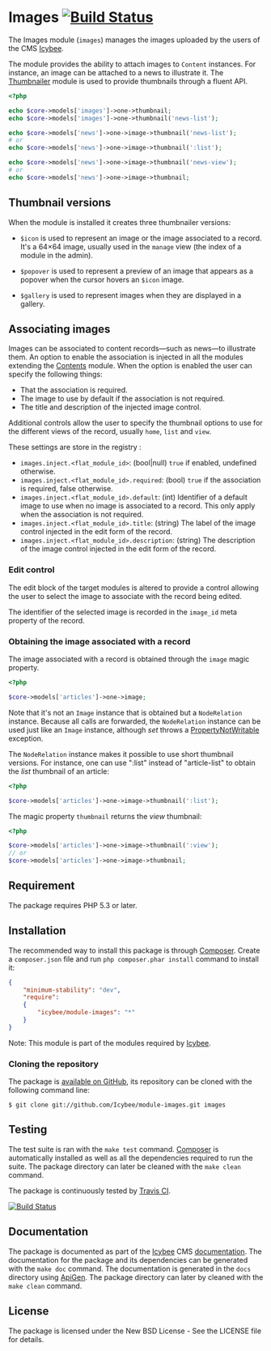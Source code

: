 # Images [![Build Status](https://travis-ci.org/Icybee/module-images.png?branch=master)](https://travis-ci.org/Icybee/module-images)

The Images module (`images`) manages the images uploaded by the users of the
CMS [Icybee](http://icybee.org/).

The module provides the ability to attach images to `Content` instances. For instance,
an image can be attached to a news to illustrate it. The [Thumbnailer](https://github.com/Icybee/module-thumbnailer)
module is used to provide thumbnails through a fluent API.

```php
<?php

echo $core->models['images']->one->thumbnail;
echo $core->models['images']->one->thumbnail('news-list');

echo $core->models['news']->one->image->thumbnail('news-list');
# or
echo $core->models['news']->one->image->thumbnail(':list');

echo $core->models['news']->one->image->thumbnail('news-view');
# or
echo $core->models['news']->one->image->thumbnail;
```





## Thumbnail versions

When the module is installed it creates three thumbnailer versions:

- `$icon` is used to represent an image or the image associated to a record. It's a 64×64 image,
usually used in the `manage` view (the index of a module in the admin).

- `$popover` is used to represent a preview of an image that appears as a popover when the cursor
hovers an `$icon` image.

- `$gallery` is used to represent images when they are displayed in a gallery.






## Associating images

Images can be associated to content records—such as news—to illustrate them. An option to enable
the association is injected in all the modules extending the [Contents](https://github.com/Icybee/module-contents) module.
When the option is enabled the user can specify the following things:

- That the association is required.
- The image to use by default if the association is not required.
- The title and description of the injected image control.

Additional controls allow the user to specify the thumbnail options to use for the different views
of the record, usually `home`, `list` and `view`.

These settings are store in the registry :

- `images.inject.<flat_module_id>`: (bool|null) `true` if enabled, undefined otherwise.
- `images.inject.<flat_module_id>.required`: (bool) `true` if the association is required,
false otherwise.
- `images.inject.<flat_module_id>.default`: (int) Identifier of a default image to use
when no image is associated to a record. This only apply when the association is not required.
- `images.inject.<flat_module_id>.title`: (string) The label of the image control injected
in the edit form of the record.
- `images.inject.<flat_module_id>.description`: (string) The description of the image
control injected in the edit form of the record.





### Edit control
	
The edit block of the target modules is altered to provide a control allowing the user to select
the image to associate with the record being edited.

The identifier of the selected image is recorded in the `image_id` meta property of the record.





### Obtaining the image associated with a record

The image associated with a record is obtained through the `image` magic property.

```php
<?php

$core->models['articles']->one->image;
```

Note that it's not an `Image` instance that is obtained but a `NodeRelation` instance. Because
all calls are forwarded, the `NodeRelation` instance can be used just like an `Image` instance,
although _set_ throws a [PropertyNotWritable](http://icanboogie.org/docs/class-ICanBoogie.PropertyNotWritable.html)
exception.

The `NodeRelation` instance makes it possible to use short thumbnail versions. For instance, one can
use ":list" instead of "article-list" to obtain the _list_ thumbnail of an article:

```php
<?php 

$core->models['articles']->one->image->thumbnail(':list');
```

The magic property `thumbnail` returns the _view_ thumbnail:

```php
<?php 

$core->models['articles']->one->image->thumbnail(':view');
// or
$core->models['articles']->one->image->thumbnail;
```





## Requirement

The package requires PHP 5.3 or later.





## Installation

The recommended way to install this package is through [Composer](http://getcomposer.org/).
Create a `composer.json` file and run `php composer.phar install` command to install it:

```json
{
	"minimum-stability": "dev",
	"require":
	{
		"icybee/module-images": "*"
	}
}
```

Note: This module is part of the modules required by [Icybee](http://icybee.org/).





### Cloning the repository

The package is [available on GitHub](https://github.com/Icybee/module-images), its repository can be
cloned with the following command line:

	$ git clone git://github.com/Icybee/module-images.git images





## Testing

The test suite is ran with the `make test` command. [Composer](http://getcomposer.org/) is
automatically installed as well as all the dependencies required to run the suite. The package
directory can later be cleaned with the `make clean` command.

The package is continuously tested by [Travis CI](http://about.travis-ci.org/).

[![Build Status](https://travis-ci.org/Icybee/module-images.png?branch=master)](https://travis-ci.org/Icybee/module-images)





## Documentation

The package is documented as part of the [Icybee](http://icybee.org/) CMS
[documentation](http://icybee.org/docs/). The documentation for the package and its
dependencies can be generated with the `make doc` command. The documentation is generated in
the `docs` directory using [ApiGen](http://apigen.org/). The package directory can later by
cleaned with the `make clean` command.





## License

The package is licensed under the New BSD License - See the LICENSE file for details.